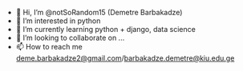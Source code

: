 - 👋 Hi, I’m @notSoRandom15 (Demetre Barbakadze)
- 👀 I’m interested in python
- 🌱 I’m currently learning python + django, data science
- 💞️ I’m looking to collaborate on ...
- 📫 How to reach me deme.barbakadze2@gmail.com/barbakadze.demetre@kiu.edu.ge

<!---
notSoRandom15/notSoRandom15 is a ✨ special ✨ repository because its `README.md` (this file) appears on your GitHub profile.
You can click the Preview link to take a look at your changes.
--->
